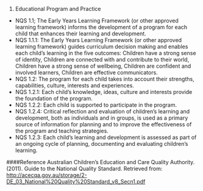 1. Educational Program and Practice
 - NQS 1.1; The Early Years Learning Framework (or other approved learning framework) informs the development of a program for each child that enhances their learning and development.
 - NQS 1.1.1: The Early Years Learning Framework (or other approved learning framework) guides curriculum decision making and enables each child’s learning in the five outcomes: Children have a strong sense of identity, Children are connected with and contribute to their world, Children have a strong sense of wellbeing, Children are confident and involved learners, Children are effective communicators.
 - NQS 1.2: The program for each child takes into account their strengths, capabilities, culture, interests and experiences.
 - NQS 1.2.1: Each child’s knowledge, ideas, culture and interests provide the foundation of the program.
 - NQS 1.2.2: Each child is supported to participate in the program.
 - NQS 1.2.4: Critical reflection and evaluation of children’s learning and development, both as individuals and in groups, is used as a primary source of information for planning and to improve the effectiveness of the program and teaching strategies.
 - NQS 1.2.3: Each child’s learning and development is assessed as part of an ongoing cycle of planning, documenting and evaluating children’s learning.

####Reference
Australian Children’s Education and Care Quality Authority. (2011). Guide to the National Quality Standard.
Retrieved from:
<http://acecqa.gov.au/storage/2-DE_03_National%20Quality%20Standard_v8_Secn1.pdf>
